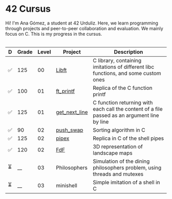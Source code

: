 # 42 Cursus

Hi! I'm Ana Gómez, a student at 42 Urduliz. Here, we learn programming through projects and peer-to-peer collaboration and evaluation. We mainly focus on C. This is my progress in the cursus.<br><br>

|  D  | Grade | Level |    Project    | Description |
| --- | ----- | ----- | ------------- | ----------- |
| ✅  |  125  |  00   | [Libft](https://github.com/anameili-gomez/42_cursus/tree/main/00%20Libft#libft)         | C library, containing imitations of different libc functions, and some custom ones |
| ✅  |  100  |  01   | [ft_printf](https://github.com/anameili-gomez/42_cursus/tree/main/01%20ft_printf#ft_printf)     | Replica of the C function printf |
| ✅  |  125  |  01   | [get_next_line](https://github.com/anameili-gomez/42_cursus/tree/main/01%20get_next_line#get_next_line) | C function returning with each call the content of a file passed as an argument line by line |
| ✅  |  90   |  02   | [push_swap](https://github.com/anameili-gomez/42_cursus/tree/main/02%20push_swap#push_swap)     | Sorting algorithm in C |
| ✅  |  125  |  02   | [pipex](https://github.com/anameili-gomez/42_cursus/tree/main/02%20pipex#pipex)         | Replica in C of the shell pipes |
| ✅  |  120  |  02   | [FdF](https://github.com/anameili-gomez/42_cursus/tree/main/02%20FdF#fdf)           | 3D representation of landscape maps |
| ⏳  |  __   |  03   | Philosophers  | Simulation of the dining philosophers problem, using threads and mutexes |
| ⏳  |  __   |  03   | minishell     | Simple imitation of a shell in C |
